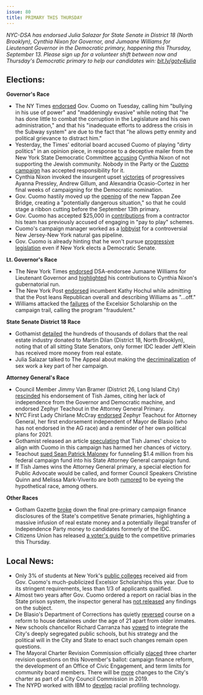 ```yaml
---
issue: 80
title: PRIMARY THIS THURSDAY
---
```


*NYC-DSA has endorsed Julia Salazar for State Senate in District 18 (North Brooklyn), Cynthia Nixon for Governor, and Jumaane Williams for Lieutenant Governor in the Democratic primary, happening this Thursday, September 13. Please sign up for a volunteer shift between now and Thursday's Democratic primary to help our candidates win: [bit.ly/gotv4julia](http://bit.ly/gotv4julia)*

## Elections:

**Governor's Race**
-   The NY Times [endorsed](https://www.nytimes.com/2018/09/04/opinion/cuomo-governor-endorsement-new-york-times.html) Gov. Cuomo on Tuesday, calling him "bullying in his use of power" and "maddeningly evasive" while noting that "he has done little to combat the corruption in the Legislature and his own administration," and that his "inadequate efforts to address the crisis in the Subway system" are due to the fact that "he allows petty enmity and political grievance to distract him."
-   Yesterday, the Times' editorial board accused Cuomo of playing "dirty politics" in an opinion piece, in response to a deceptive mailer from the New York State Democratic Committee [accusing](http://www.nydailynews.com/news/politics/ny-pol-cuomo-nixon-jewish-mailer-20180909-story.html#) Cynthia Nixon of not supporting the Jewish community. Nobody in the Party or the [Cuomo campaign](https://twitter.com/Lis_Smith/status/1038582608085635073) has accepted responsibility for it.
-   Cynthia Nixon invoked the insurgent upset [victories](https://www.huffingtonpost.com/entry/cynthia-nixon-democratic-insurgent_us_5b954738e4b0162f472e4975) of progressives Ayanna Pressley, Andrew Gillum, and Alexandria Ocasio-Cortez in her final weeks of campaigning for the Democratic nomination.
-   Gov. Cuomo hastily moved up the [opening](https://www.nytimes.com/2018/09/08/nyregion/old-tappan-zee-bridge-collapse.html) of the new Tappan Zee Bridge, creating a "potentially dangerous situation," so that he could stage a ribbon cutting before the September 13th primary.
-   Gov. Cuomo has accepted $25,000 in [contributions](http://www.crainsnewyork.com/article/20180905/POLITICS/180909970/cuomo-gets-25-000-from-business-his-camp-once-blasted-for-pay-to-play) from a contractor his team has previously accused of engaging in "pay to play" schemes.
-   Cuomo's campaign manager worked as a [lobbyist](https://www.wnyc.org/story/cuomo-campaign-manager-was-lobbyist-controversial-pipeline/) for a controversial New Jersey-New York natural gas pipeline.
-   Gov. Cuomo is already hinting that he won't pursue [progressive legislation](http://www.nydailynews.com/news/politics/ny-pol-cuomo-senate-democrats-20180902-story.html) even if New York elects a Democratic Senate.

**Lt. Governor's Race**
-   The New York Times [endorsed](https://www.nytimes.com/2018/09/06/opinion/editorials/jumaane-williams-democrats-lieutenant-governor.html) DSA-endorsee Jumaane Williams for Lieutenant Governor and [highlighted](https://www.nytimes.com/2018/09/05/nyregion/cynthia-nixon-jumaane-williams-ny.html) his contributions to Cynthia Nixon's gubernatorial run.
-   The New York Post [endorsed](https://nypost.com/2018/09/08/the-post-endorses-kathy-hochul-for-lieutenant-governor-in-the-democratic-primary/) incumbent Kathy Hochul while admitting that the Post leans Republican overall and describing Williams as "...off."
-   Williams attacked the [failures](https://www.ithaca.com/news/tompkins_county/lt-gov-candidate-jumaane-williams-appears-at-southside-community-center/article_55741de8-b2e3-11e8-a0ab-cbcc01624576.html) of the Excelsior Scholarship on the campaign trail, calling the program "fraudulent."

**State Senate District 18 Race**
-   Gothamist [detailed](http://gothamist.com/2018/09/06/martin_dilan_real_estate_money.php) the hundreds of thousands of dollars that the real estate industry donated to Martin Dilan (District 18, North Brooklyn), noting that of all sitting State Senators, only former IDC leader Jeff Klein has received more money from real estate.
-   Julia Salazar talked to The Appeal about making the [decriminalization](https://theappeal.org/senate-candidate-julia-salazar-sex-workers-rights-campaign/) of sex work a key part of her campaign.

**Attorney General's Race**
-   Council Member Jimmy Van Bramer (District 26, Long Island City) [rescinded](http://www.nydailynews.com/news/politics/ny-pol-van-bramer-tish-james-zephyr-teachout-20180904-story.html) his endorsement of Tish James, citing her lack of independence from the Governor and Democratic machine, and endorsed Zephyr Teachout in the Attorney General Primary.
-   NYC First Lady Chirlane McCray [endorsed](https://www.nytimes.com/2018/09/04/nyregion/chirlane-mccray-zephyr-teachout-endorsement.html) Zephyr Teachout for Attorney General, her first endorsement independent of Mayor de Blasio (who has not endorsed in the AG race) and a reminder of her own political plans for 2021.
-   Gothamist released an article [speculating](http://gothamist.com/2018/09/05/tish_james_cuomo_ag.php) that Tish James' choice to align with Cuomo in this campaign has harmed her chances of victory.
-   Teachout [sued Sean Patrick Maloney](https://www.huffingtonpost.com/entry/democratic-congressman-sean-patrick-maloney-campaign-finance-lawsuit_us_5b90484ae4b0cf7b003c19f7) for funneling $1.4 million from his federal campaign fund into his State Attorney General campaign fund.
-   If Tish James wins the Attorney General primary, a special election for Public Advocate would be called, and former Council Speakers Christine Quinn and Melissa Mark-Viverito are both [rumored](http://www.gothamgazette.com/city/7910-potentially-crowded-public-advocate-special-election-could-feature-two-former-council-speakers) to be eyeing the hypothetical race, among others.

**Other Races**
-   Gotham Gazette [broke](http://www.gothamgazette.com/state/7917-candidates-in-contested-state-senate-primaries-file-final-pre-primary-financials) down the final pre-primary campaign finance disclosures of the State's competitive Senate primaries, highlighting a massive infusion of real estate money and a potentially illegal transfer of Independence Party money to candidates formerly of the IDC.
-   Citizens Union has released [a voter's guide](http://www.citizensunion.org/2018_primary_election_voters_directory) to the competitive primaries this Thursday.

## Local News:
-   Only 3% of students at New York's [public colleges](https://indypendent.org/2018/09/gov-cuomos-free-college-hustle/) received aid from Gov. Cuomo's much-publicized Excelsior Scholarships this year. Due to its stringent requirements, less than 1/3 of applicants qualified.
-   Almost two years after Gov. Cuomo ordered a report on racial bias in the State prison system, the inspector general has [not released](https://www.nytimes.com/2018/09/04/nyregion/racial-bias-prisons-cuomo.html) any findings on the subject.
-   De Blasio's Department of Corrections has quietly [reversed](https://www.politico.com/states/new-york/city-hall/story/2018/09/05/with-rikers-closure-still-years-off-de-blasio-backs-away-from-young-adult-reforms-594152) course on a reform to house detainees under the age of 21 apart from older inmates.
-   New schools chancellor Richard Carranza has [vowed](https://www.nytimes.com/2018/09/03/nyregion/nyc-chancellor-school-segregation.html) to integrate the City's deeply segregated public schools, but his strategy and the political will in the City and State to enact such changes remain open questions.
-   The Mayoral Charter Revision Commission officially [placed](http://www.gothamgazette.com/city/7912-mayoral-charter-revision-commission-puts-three-questions-on-november-ballot) three charter revision questions on this November's ballot: campaign finance reform, the development of an Office of Civic Engagement, and term limits for community board members. There will be [more](http://charter2019.nyc/) changes to the City's charter as part of a City Council Commission in 2019.
-   The NYPD worked with IBM to [develop](https://theintercept.com/2018/09/06/nypd-surveillance-camera-skin-tone-search/) racial profiling technology.

